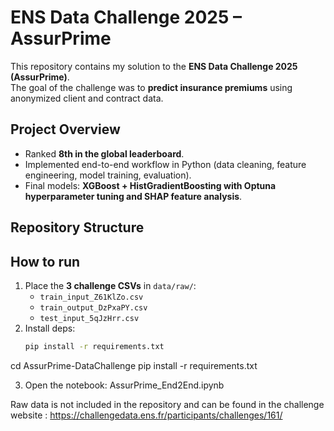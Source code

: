 # ENS Data Challenge 2025 – AssurPrime

This repository contains my solution to the **ENS Data Challenge 2025 (AssurPrime)**.  
The goal of the challenge was to **predict insurance premiums** using anonymized client and contract data.

## Project Overview
- Ranked **8th in the global leaderboard**.
- Implemented end-to-end workflow in Python (data cleaning, feature engineering, model training, evaluation).
- Final models: **XGBoost + HistGradientBoosting with Optuna hyperparameter tuning and SHAP feature analysis**.

## Repository Structure



## How to run
1. Place the **3 challenge CSVs** in `data/raw/`:
   - `train_input_Z61KlZo.csv`
   - `train_output_DzPxaPY.csv`
   - `test_input_5qJzHrr.csv`
2. Install deps:
   ```bash
   pip install -r requirements.txt
cd AssurPrime-DataChallenge
pip install -r requirements.txt

3. Open the notebook: AssurPrime_End2End.ipynb

Raw data is not included in the repository and can be found in the challenge website :
https://challengedata.ens.fr/participants/challenges/161/
